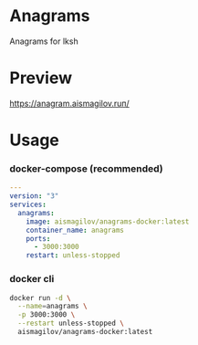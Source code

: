 # Anagrams

Anagrams for lksh

# Preview 
https://anagram.aismagilov.ruп/

# Usage

### docker-compose (recommended)

```yaml
---
version: "3"
services:
  anagrams:
    image: aismagilov/anagrams-docker:latest
    container_name: anagrams
    ports:
      - 3000:3000
    restart: unless-stopped
```

### docker cli

```bash
docker run -d \
  --name=anagrams \
  -p 3000:3000 \
  --restart unless-stopped \
  aismagilov/anagrams-docker:latest
```

